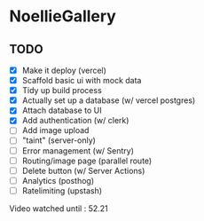 # NoellieGallery 

## TODO

- [X] Make it deploy (vercel)
- [X] Scaffold basic ui with mock data
- [X] Tidy up build process
- [X] Actually set up a database (w/ vercel postgres)
- [X] Attach database to UI
- [X] Add authentication (w/ clerk)
- [ ] Add image upload 
- [ ] "taint" (server-only)
- [ ] Error management (w/ Sentry)
- [ ] Routing/image page (parallel route)
- [ ] Delete button (w/ Server Actions)
- [ ] Analytics (posthog)
- [ ] Ratelimiting (upstash)

Video watched until : 52.21
